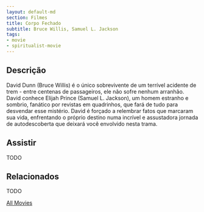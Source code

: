 ```yaml
---
layout: default-md
section: Filmes
title: Corpo Fechado
subtitle: Bruce Willis, Samuel L. Jackson
tags: 
- movie
- spiritualist-movie
---
```


## Descrição
David Dunn (Bruce Willis) é o único sobrevivente de um terrível acidente de trem - entre centenas de passageiros, ele não sofre nenhum arranhão. David conhece Elijah Prince (Samuel L. Jackson), um homem estranho e sombrio, fanático por revistas em quadrinhos, que fará de tudo para desvendar esse mistério. David é forçado a relembrar fatos que marcaram sua vida, enfrentando o próprio destino numa incrível e assustadora jornada de autodescoberta que deixará você envolvido nesta trama.

## Assistir
TODO

## Relacionados
TODO


<a href="/movies" class="button">All Movies</a>